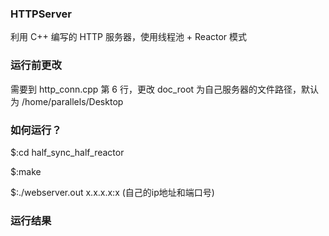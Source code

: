 ### HTTPServer
利用 C++ 编写的 HTTP 服务器，使用线程池 + Reactor 模式

### 运行前更改
需要到 http_conn.cpp 第 6 行，更改 doc_root 为自己服务器的文件路径，默认为 /home/parallels/Desktop

### 如何运行？
$:cd half_sync_half_reactor

$:make

$:./webserver.out x.x.x.x:x (自己的ip地址和端口号)

### 运行结果
